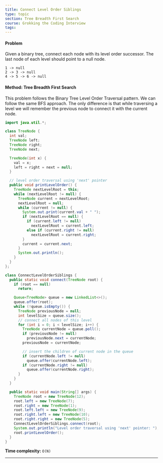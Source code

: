 ```yaml
---
title: Connect Level Order Siblings
type: topic
section: Tree Breadth First Search
course: Grokking the Coding Interview
tags:
---
```

#### Problem
Given a binary tree, connect each node with its level order successor. The last node of each level should point to a null node.
```
1 -> null
2 -> 3 -> null
4 -> 5 -> 6 -> null
```

#### Method: Tree Breadth First Search
This problem follows the Binary Tree Level Order Traversal pattern. We can follow the same BFS approach. The only difference is that while traversing a level we will remember the previous node to connect it with the current node.
```java
import java.util.*;

class TreeNode {
  int val;
  TreeNode left;
  TreeNode right;
  TreeNode next;

  TreeNode(int x) {
    val = x;
    left = right = next = null;
  }

  // level order traversal using 'next' pointer
  public void printLevelOrder() {
    TreeNode nextLevelRoot = this;
    while (nextLevelRoot != null) {
      TreeNode current = nextLevelRoot;
      nextLevelRoot = null;
      while (current != null) {
        System.out.print(current.val + " ");
        if (nextLevelRoot == null) {
          if (current.left != null)
            nextLevelRoot = current.left;
          else if (current.right != null)
            nextLevelRoot = current.right;
        }
        current = current.next;
      }
      System.out.println();
    }
  }
};

class ConnectLevelOrderSiblings {
  public static void connect(TreeNode root) {
    if (root == null)
      return;

    Queue<TreeNode> queue = new LinkedList<>();
    queue.offer(root);
    while (!queue.isEmpty()) {
      TreeNode previousNode = null;
      int levelSize = queue.size();
      // connect all nodes of this level
      for (int i = 0; i < levelSize; i++) {
        TreeNode currentNode = queue.poll();
        if (previousNode != null)
          previousNode.next = currentNode;
        previousNode = currentNode;

        // insert the children of current node in the queue
        if (currentNode.left != null)
          queue.offer(currentNode.left);
        if (currentNode.right != null)
          queue.offer(currentNode.right);
      }
    }
  }

  public static void main(String[] args) {
    TreeNode root = new TreeNode(12);
    root.left = new TreeNode(7);
    root.right = new TreeNode(1);
    root.left.left = new TreeNode(9);
    root.right.left = new TreeNode(10);
    root.right.right = new TreeNode(5);
    ConnectLevelOrderSiblings.connect(root);
    System.out.println("Level order traversal using 'next' pointer: ");
    root.printLevelOrder();
  }
}
```
**Time complexity:** `O(N)`


---